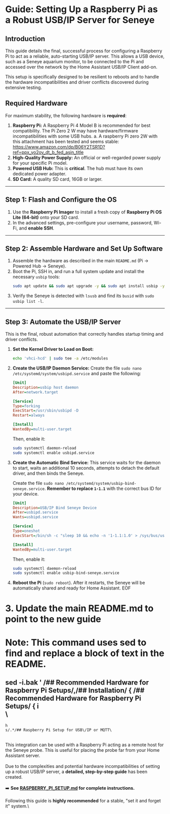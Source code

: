 # Guide: Setting Up a Raspberry Pi as a Robust USB/IP Server for Seneye

## Introduction
This guide details the final, successful process for configuring a Raspberry Pi to act as a reliable, auto-starting USB/IP server. This allows a USB device, such as a Seneye aquarium monitor, to be connected to the Pi and accessed over the network by the Home Assistant USB/IP Client add-on.

This setup is specifically designed to be resilient to reboots and to handle the hardware incompatibilities and driver conflicts discovered during extensive testing.

## Required Hardware
For maximum stability, the following hardware is **required**:

1.  **Raspberry Pi:** A Raspberry Pi 4 Model B is recommended for best compatibility. The Pi Zero 2 W may have hardware/firmware incompatibilities with some USB hubs.
   a. A raspberry Pi zero 2W with this attachment has been tested and seems stable: https://www.amazon.com/dp/B06Y2TSR1D?ref=ppx_yo2ov_dt_b_fed_asin_title 
3.  **High-Quality Power Supply:** An official or well-regarded power supply for your specific Pi model.
4.  **Powered USB Hub:** This is **critical**. The hub must have its own dedicated power adapter.
5.  **SD Card:** A quality SD card, 16GB or larger.

---

## Step 1: Flash and Configure the OS

1.  Use the **Raspberry Pi Imager** to install a fresh copy of **Raspberry Pi OS Lite (64-bit)** onto your SD card.
2.  In the advanced settings, pre-configure your username, password, Wi-Fi, and **enable SSH**.

---

## Step 2: Assemble Hardware and Set Up Software

1.  Assemble the hardware as described in the main `README.md` (Pi -> Powered Hub -> Seneye).
2.  Boot the Pi, SSH in, and run a full system update and install the necessary `usbip` tools:
    ```bash
    sudo apt update && sudo apt upgrade -y && sudo apt install usbip -y
    ```
3.  Verify the Seneye is detected with `lsusb` and find its `busid` with `sudo usbip list -l`.

---

## Step 3: Automate the USB/IP Server

This is the final, robust automation that correctly handles startup timing and driver conflicts.

1.  **Set the Kernel Driver to Load on Boot:**
    ```bash
    echo 'vhci-hcd' | sudo tee -a /etc/modules
    ```

2.  **Create the USB/IP Daemon Service:**
    Create the file `sudo nano /etc/systemd/system/usbipd.service` and paste the following:
    ```ini
    [Unit]
    Description=usbip host daemon
    After=network.target

    [Service]
    Type=forking
    ExecStart=/usr/sbin/usbipd -D
    Restart=always

    [Install]
    WantedBy=multi-user.target
    ```
    Then, enable it:
    ```bash
    sudo systemctl daemon-reload
    sudo systemctl enable usbipd.service
    ```

3.  **Create the Automatic Bind Service:**
    This service waits for the daemon to start, waits an additional 10 seconds, attempts to detach the default driver, and then binds the Seneye.
    
    Create the file `sudo nano /etc/systemd/system/usbip-bind-seneye.service`. **Remember to replace `1-1.1`** with the correct bus ID for your device.
    ```ini
    [Unit]
    Description=USB/IP Bind Seneye Device
    After=usbipd.service
    Wants=usbipd.service

    [Service]
    Type=oneshot
    ExecStart=/bin/sh -c "sleep 10 && echo -n '1-1.1:1.0' > /sys/bus/usb/drivers/usbhid/unbind 2>/dev/null || true && /usr/sbin/usbip bind -b 1-1.1"

    [Install]
    WantedBy=multi-user.target
    ```
    Then, enable it:
    ```bash
    sudo systemctl daemon-reload
    sudo systemctl enable usbip-bind-seneye.service
    ```
4. **Reboot the Pi** (`sudo reboot`). After it restarts, the Seneye will be automatically shared and ready for Home Assistant.
EOF

# 3. Update the main README.md to point to the new guide
# Note: This command uses sed to find and replace a block of text in the README.
sed -i.bak '
/## Recommended Hardware for Raspberry Pi Setups/,/## Installation/ {
  /## Recommended Hardware for Raspberry Pi Setups/ {
    i\
\
---
    h
    s/.*/## Raspberry Pi Setup for USB\/IP or MQTT\
\
This integration can be used with a Raspberry Pi acting as a remote host for the Seneye probe. This is useful for placing the probe far from your Home Assistant server.\
\
Due to the complexities and potential hardware incompatibilities of setting up a robust USB\/IP server, a **detailed, step-by-step guide** has been created.\
\
➡️ **See [RASPBERRY_PI_SETUP.md](RASPBERRY_PI_SETUP.md) for complete instructions.**\
\
Following this guide is **highly recommended** for a stable, "set it and forget it" system.\
